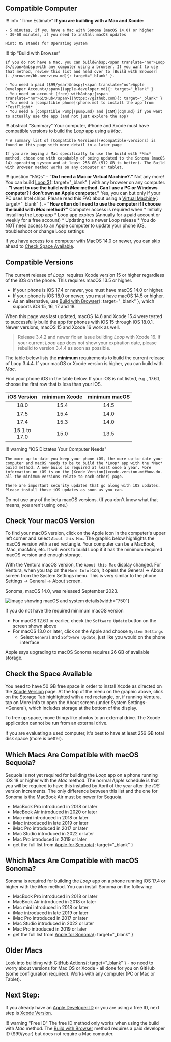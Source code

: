 ## Compatible Computer

!!! info "Time Estimate"
    **If you are building with a Mac and Xcode:**

    - 5 minutes, if you have a Mac with Sonoma (macOS 14.0) or higher
    - 30-60 minutes, if you need to install macOS updates

    Hint: OS stands for Operating System

!!! tip "Build with Browser"

    If you do not have a Mac, you can build&nbsp;<span translate="no">Loop 3</span>&nbsp;with any computer using a browser. If you want to use that method, review this list and head over to [Build with Browser](../browser/bb-overview.md){: target="_blank" }.

    - You need a paid ($99/year)&nbsp;[<span translate="no">Apple Developer Account</span>](apple-developer.md){: target="_blank" }
    - You need an account (free) with&nbsp;[<span translate="no">GitHub</span>](https://github.com){: target="_blank" }
    - You need a [compatible phone](phone.md) to install the app from *TestFlight*
    - You need a [compatible Pump](pump.md) and [CGM](cgm.md) if you want to actually use the app (and not just explore the app)

!!! abstract "Summary"
    Your computer, iPhone and Xcode must have compatible versions to build the *Loop* app using a *Mac*.

    * A summary list of [Compatible Versions](#compatible-versions) is found on this page with more detail in a later page

	If you are buying a Mac specifically to use the build with *Mac* method, chose one with capabably of being updated to the Sonoma (macOS 14) operating system and at least 256 GB (512 GB is better). The Build with Browser method works on any computer or tablet.


!!! question "FAQs"
    - **"Do I need a Mac or Virtual Machine?."** Not any more! You can build [Loop 3](../browser/bb-overview.md){: target="_blank" } with any browser on any computer.
    - **"I want to use the build with *Mac* method. Can I use a PC or Windows computer? I don't own an Apple computer."** Yes, you can but only if your PC uses Intel chips. Please read this FAQ about using a [Virtual Machine](../faqs/loop-faqs.md#can-i-use-a-pc-or-windows-computer-to-build){: target="_blank" }.
    - **"How often do I need to use the computer if I choose the build with *Mac* method?"** Computer access is required when
        * Initially installing the Loop app
        * Loop app expires (Annually for a paid account or weekly for a free account)
        * Updating to a newer Loop release
        * You do NOT need access to an Apple computer to update your phone iOS, troubleshoot or change Loop settings

If you have access to a computer with MacOS 14.0 or newer, you can skip ahead to [Check Space Available](#check-the-space-available).

## Compatible Versions

The current release of&nbsp;_<span translate="no">Loop</span>_&nbsp; requires Xcode version 15 or higher regardless of the iOS on the phone. This requires macOS 13.5 or higher.

* If your phone is iOS 17.4 or newer, you must have macOS 14.0 or higher.
* If your phone is iOS 18.0 or newer, you must have macOS 14.5 or higher.
* As an alternative, use [Build with Browser](../browser/bb-overview.md){: target="_blank" }, which supports iOS 15, 16, 17 and 18.

When this page was last updated, macOS 14.6 and Xcode 15.4 were tested to successfully build the app for phones with iOS 15 through iOS 18.0.1. Newer versions, macOS 15 and Xcode 16 work as well.

> Release 3.4.2 and newer fix an issue building *Loop* with Xcode 16. If your current *Loop* app does not show your expiration date, please rebuild to version 3.4.4 as soon as possible.

The table below lists the **minimum** requirements to build the current release of&nbsp;<span translate="no">Loop 3.4.4</span>. If your macOS or Xcode version is higher, you can build with *Mac*.

Find your phone iOS in the table below. If your iOS is not listed, e.g., 17.6.1, choose the first row that is less than your iOS.

| iOS Version | minimum Xcode | minimum macOS | 
|:---:|:---:|:---:|
| 18.0 | 15.4 | 14.5 |
| 17.5 | 15.4 | 14.0 |
| 17.4 | 15.3 | 14.0 |
| 15.1 to<br>17.0 | 15.0 | 13.5 |

!!! warning "iOS Dictates Your Computer Needs"

    The more up-to-date you keep your phone iOS, the more up-to-date your computer and macOS needs to be to build the *Loop* app with the *Mac* build method. A new build is required at least once a year. More information on iOS is on the [Xcode Version](xcode-version.md#how-do-all-the-minimum-versions-relate-to-each-other) page.

    There are important security updates that go along with iOS updates. Please install those iOS updates as soon as you can.

Do not use any of the beta macOS versions. (If you don't know what that means, you aren't using one.)

## Check Your macOS Version

To find your macOS version, click on the Apple icon in the computer's upper left corner and select `About this Mac`. The graphic below highlights the macOS version with a red rectangle. Your computer can be a MacBook, iMac, macMini, etc. It will work to build Loop if it has the minimum required macOS version and enough storage.

With the Ventura macOS version, the `About this Mac` display changed. For Ventura, when you tap on the `More Info` icon, it opens the General -> About screen from the System Settings menu. This is very similar to the phone Settings -> General -> About screen.

Sonoma, macOS 14.0, was released September 2023.

![image showing macOS and system details](img/macos-12-13.svg){width="750"}

If you do not have the required minimum macOS version

* For macOS 12.6.1 or earlier, check the `Software Update` button on the screen shown above
* For macOS 13.0 or later, click on the Apple and choose `System Settings`
    * Select `General` and `Software Update`, just like you would on the phone interface

Apple says upgrading to macOS Sonoma requires 26 GB of available storage.

## Check the Space Available

You need to have 50 GB free space in order to install Xcode as directed on the [Xcode Version](xcode-version.md) page. At the top of the menu on the graphic above, click on the Storage Tab highlighted with a red rectangle, or, if running Ventura, tap on More Info to open the About screen (under System Settings->General), which includes storage at the bottom of the display.

 To free up space, move things like photos to an external drive. The Xcode application cannot be run from an external drive.

If you are evaluating a used computer, it's best to have at least 256 GB total disk space (more is better).

## Which Macs Are Compatible with macOS Sequoia?

Sequoia is not yet required for building the *Loop* app on a phone running iOS 18 or higher with the *Mac* method. The normal *Apple* schedule is that you will be required to have this installed by April of the year after the *iOS* version increments. The only difference between this list and the one for Sonoma is the MacBook Air must be newer for Sequoia.

* MacBook Pro introduced in 2018 or later
* MacBook Air introduced in 2020 or later
* Mac mini introduced in 2018 or later
* iMac introduced in late 2019 or later
* iMac Pro introduced in 2017 or later
* Mac Studio introduced in 2022 or later
* Mac Pro introduced in 2019 or later
* get the full list from [Apple for Sequoia](https://support.apple.com/en-us/120282){: target="_blank" }

## Which Macs Are Compatible with macOS Sonoma?

Sonoma is required for building the *Loop* app on a phone running iOS 17.4 or higher with the *Mac* method. You can install Sonoma on the following:

* MacBook Pro introduced in 2018 or later
* MacBook Air introduced in 2018 or later
* Mac mini introduced in 2018 or later
* iMac introduced in late 2019 or later
* iMac Pro introduced in 2017 or later
* Mac Studio introduced in 2022 or later
* Mac Pro introduced in 2019 or later
* get the full list from [Apple for Sonoma](https://support.apple.com/en-us/105113){: target="_blank" }

## Older Macs

Look into building with [GitHub Actions](../browser/bb-overview.md){: target="_blank" } - no need to worry about versions for Mac OS or Xcode - all done for you on GitHub (some configuration required). Works with any computer (PC or Mac or Tablet).

## Next Step:

If you already have an [Apple Developer ID](apple-developer.md) or you are using a free ID, next step is [Xcode Version](xcode-version.md).

!!! warning "Free ID"
    The free ID method only works when using the build with *Mac* method. The [Build with Browser](../browser/bb-overview.md) method requires a paid developer ID ($99/year) but does not require a Mac computer.
